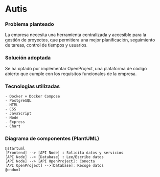 # Autis

### Problema planteado
La empresa necesita una herramienta centralizada y accesible para la gestión de proyectos, que permitiera una mejor planificación, seguimiento de tareas, control de tiempos y usuarios.

### Solución adoptada
Se ha optado por implementar OpenProject, una plataforma de código abierto que cumple con los requisitos funcionales de la empresa.


### Tecnologías utilizadas
```
- Docker + Docker Compose
- PostgreSQL
- HTML
- CSS
- JavaScript
- Node
- Express
- Chart
```

### Diagrama de componentes (PlantUML)
```plantuml
@startuml
[Frontend] --> [API Node] : Solicita datos y servicios
[API Node] --> [Database] : Lee/Escribe datos
[API Node] --> [API OpenProject]: Conecta
[API OpenProject] -->[Database]: Recoge datos
@enduml
```
